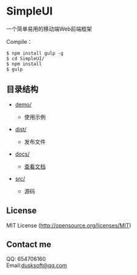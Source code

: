 # SimpleUI
一个简单易用的移动端Web前端框架

Compile：<br/>
```node
$ npm install gulp -g
$ cd SimpleUI/
$ npm install
$ gulp
```

## 目录结构

- [demo/](demo/)
    + 使用示例

- [dist/](dist/)
    + 发布文件

- [docs/](docs/index.md)
    + [查看文档](docs/index.md)

- [src/](src/)
    + 源码

## License
MIT License (http://opensource.org/licenses/MIT)

## Contact me

QQ: 654706160<br/>
Email:dusksoft@qq.com
